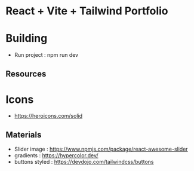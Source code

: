 # React + Vite + Tailwind Portfolio

# Building 
- Run project : npm run dev

## Resources
# Icons
- https://heroicons.com/solid


## Materials 
- Slider image : https://www.npmjs.com/package/react-awesome-slider
- gradients : https://hypercolor.dev/
- buttons styled : https://devdojo.com/tailwindcss/buttons


